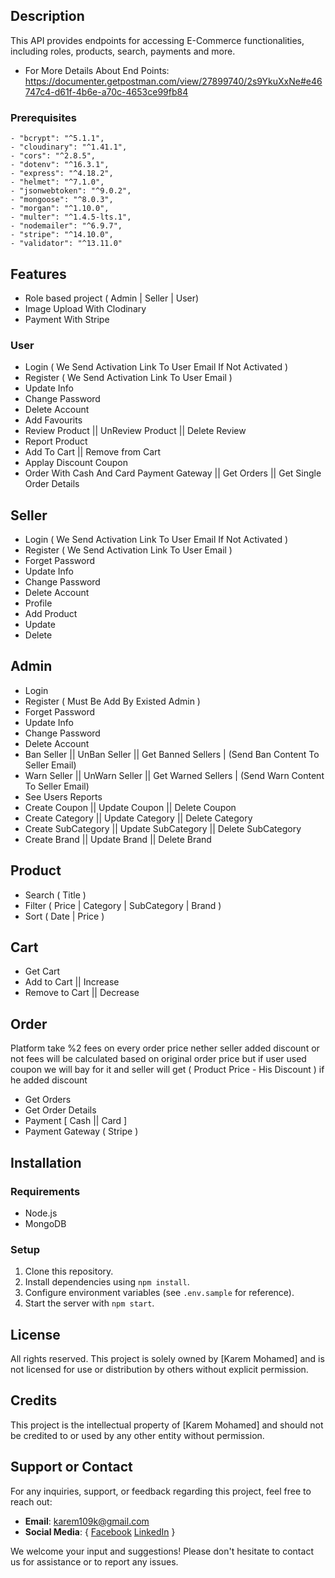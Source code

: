 ## Description
This API provides endpoints for accessing E-Commerce functionalities, including roles, products, search, payments and more.

- For More Details About End Points: https://documenter.getpostman.com/view/27899740/2s9YkuXxNe#e46747c4-d61f-4b6e-a70c-4653ce99fb84

### Prerequisites
    - "bcrypt": "^5.1.1",
    - "cloudinary": "^1.41.1",
    - "cors": "^2.8.5",
    - "dotenv": "^16.3.1",
    - "express": "^4.18.2",
    - "helmet": "^7.1.0",
    - "jsonwebtoken": "^9.0.2",
    - "mongoose": "^8.0.3",
    - "morgan": "^1.10.0",
    - "multer": "^1.4.5-lts.1",
    - "nodemailer": "^6.9.7",
    - "stripe": "^14.10.0",
    - "validator": "^13.11.0"

## Features
- Role based project ( Admin | Seller | User)
- Image Upload With Clodinary
- Payment With Stripe

### User
- Login ( We Send Activation Link To User Email If Not Activated )
- Register ( We Send Activation Link To User Email )
- Update Info
- Change Password
- Delete Account
- Add Favourits
- Review Product || UnReview Product || Delete Review
- Report Product
- Add To Cart || Remove from Cart
- Applay Discount Coupon
- Order With Cash And Card Payment Gateway || Get Orders || Get Single Order Details

## Seller
- Login ( We Send Activation Link To User Email If Not Activated )
- Register ( We Send Activation Link To User Email )
- Forget Password
- Update Info
- Change Password
- Delete Account
- Profile
- Add Product
- Update
- Delete

## Admin
- Login
- Register ( Must Be Add By Existed Admin )
- Forget Password
- Update Info
- Change Password
- Delete Account
- Ban Seller || UnBan Seller || Get Banned Sellers | (Send Ban Content To Seller Email)
- Warn Seller || UnWarn Seller || Get Warned Sellers | (Send Warn Content To Seller Email)
- See Users Reports
- Create Coupon || Update Coupon || Delete Coupon
- Create Category || Update Category || Delete Category
- Create SubCategory || Update SubCategory || Delete SubCategory
- Create Brand || Update Brand || Delete Brand

## Product
- Search ( Title )
- Filter ( Price | Category | SubCategory | Brand )
- Sort ( Date | Price )

## Cart 
- Get Cart
- Add to Cart || Increase
- Remove to Cart || Decrease 

## Order

Platform take %2 fees on every order price nether seller added discount or not fees will be calculated based on original order price but if user used coupon we will bay for it and seller will get ( Product Price -  His Discount ) if he added discount

- Get Orders
- Get Order Details
- Payment [ Cash || Card ]
- Payment Gateway ( Stripe )

## Installation
### Requirements
- Node.js
- MongoDB

### Setup
1. Clone this repository.
2. Install dependencies using `npm install`.
3. Configure environment variables (see `.env.sample` for reference).
4. Start the server with `npm start`.

## License

All rights reserved. This project is solely owned by [Karem Mohamed] and is not licensed for use or distribution by others without explicit permission.

## Credits

This project is the intellectual property of [Karem Mohamed] and should not be credited to or used by any other entity without permission.

## Support or Contact

For any inquiries, support, or feedback regarding this project, feel free to reach out:

- **Email**: karem109k@gmail.com
- **Social Media**: {
    [Facebook](https://www.facebook.com/profile.php?id=100008974722319)
    [LinkedIn](https://www.linkedin.com/in/karem-mohamed-a789a6239/)
}

We welcome your input and suggestions! Please don't hesitate to contact us for assistance or to report any issues.